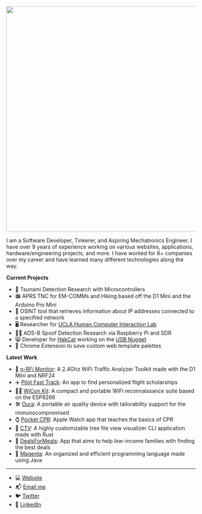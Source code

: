 <img src="https://github.com/angelina-tsuboi/angelina-tsuboi/blob/master/images/Headline.png" width="600">


I am a Software Developer, Tinkerer, and Aspiring Mechatronics Engineer. I have over 9 years of experience working on various websites, applications, hardware/engineering projects, and more. I have worked for 8+ companies over my career and have learned many different technologies along the way.

**Current Projects**

- 🌊  Tsunami Detection Research with Microcontrollers
- 📻  APRS TNC for EM-COMMs and Hiking based off the D1 Mini and the Arduino Pro Mini 
- 🔎  OSINT tool that retrieves information about IP addresses connected to a specified network
- 🖥  Researcher for [UCLA Human Computer Interaction Lab](https://hci.ucla.edu/)
- 🕵️‍♀️  ADS-B Spoof Detection Research via Raspberry Pi and SDR
- 😸  Developer for [HakCat](https://hakcat.com) working on the [USB Nugget](https://usbnugget.com/)
- 🎨 Chrome Extension to save custom web template palettes 

**Latest Work**
- 📡  [n-RFi Monitor](https://github.com/angelina-tsuboi/nRFi-Monitor): A 2.4Ghz WiFi Traffic Analyzer Toolkit made with the D1 Mini and NRF24
- ✈️  [Pilot Fast Track](https://pilotfasttrack.com/): An app to find personalized flight scholarships
- 🕵️‍♀️  [WiCon Kit](https://github.com/angelina-tsuboi/ESP8266-WiCon-Kit): A compact and portable WiFi reconnaissance suite based on the ESP8266
- 🛠  [Oura](https://github.com/angelina-tsuboi/IAQ_Device_Dev_Log): A portable air quality device with tailorability support for the immunocompromised
- ⌚️ [Pocket CPR](https://github.com/angelina-tsuboi/Pocket_CPR): Apple Watch app that teaches the basics of CPR
- 🎄 [CTV](https://github.com/angelina-tsuboi/RustCLI): A highly customizable tree file view visualizer CLI application made with Rust
- 📱 [DealsForMeals](https://github.com/angelina-tsuboi/DealsForMeals_App): App that aims to help low-income families with finding the best deals
- 👾 [Magenta](https://github.com/angelina-tsuboi/Magenta): An organized and efficient programming language made using Java

---
- 💻 [Website](https://angelinatsuboi.net/)
- 📬 [Email me](mailto:angelina.t1832@gmail.com)
- 🐦 [Twitter](https://twitter.com/AngelinaTsuboi)
- 📨 [LinkedIn](https://www.linkedin.com/in/angelina-tsuboi-322028211/)

